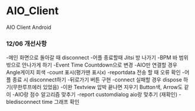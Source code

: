 # AIO_Client
AIO Client Android

### 12/06 개선사항
  -메인 화면으로 돌아갈 때 disconnect
  -어플 종료할때 Jitsi 방 나가기
  -BPM 바 범위밖으로 안나가게 하기
  -Event Time Countdown으로 변경
  -AIO만 연결할 경우 Angle게이지 회색
  -count 표시(평가땐 표시x)
  -reportdata 전송 할 때 오류 확인
  -어플 종료 시 disconnect하기
  -뒤로가기 버튼 구현
  -connect 실패할 경우 dispose 하기(무한루프에러 있었음)
  -이완 Textview 압박 끝나면 지우기 Button색, Arrow도 같이
  -AIO랑 점수 알고리즘 맞추기
  -report customdialog aio랑 맞추기 (재확인)
  -bledisconnect time 그래프 확인
